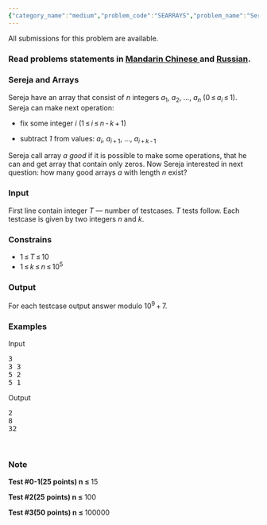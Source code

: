 ```yaml
---
{"category_name":"medium","problem_code":"SEARRAYS","problem_name":"Sereja and Arrays","languages_supported":{"0":"ADA","1":"ASM","2":"BASH","3":"BF","4":"C","5":"C99 strict","6":"CAML","7":"CLOJ","8":"CLPS","9":"CPP 4.3.2","10":"CPP 4.9.2","11":"CPP14","12":"CS2","13":"D","14":"ERL","15":"FORT","16":"FS","17":"GO","18":"HASK","19":"ICK","20":"ICON","21":"JAVA","22":"JS","23":"LISP clisp","24":"LISP sbcl","25":"LUA","26":"NEM","27":"NICE","28":"NODEJS","29":"PAS fpc","30":"PAS gpc","31":"PERL","32":"PERL6","33":"PHP","34":"PIKE","35":"PRLG","36":"PYTH","37":"PYTH 3.4","38":"RUBY","39":"SCALA","40":"SCM guile","41":"SCM qobi","42":"ST","43":"TCL","44":"TEXT","45":"WSPC"},"max_timelimit":1,"source_sizelimit":50000,"problem_author":"sereja","problem_tester":null,"date_added":"12-02-2014","tags":{"0":"dynamic","1":"easy","2":"implementation","3":"ltime09","4":"sereja"},"editorial_url":"http://discuss.codechef.com/problems/SEARRAYS","time":{"view_start_date":1393146000,"submit_start_date":1393146000,"visible_start_date":1393146000,"end_date":1735669800},"layout":"problem"}
---
```

<span class="solution-visible-txt">All submissions for this problem are available.</span><h3> Read problems statements in <a target="_blank" href="http://www.codechef.com/download/translated/LTIME09/mandarin/SEARRAYS.pdf">Mandarin Chinese </a> and <a target="_blank" href="http://www.codechef.com/download/translated/LTIME09/russian/SEARRAYS.pdf">Russian</a>.</h3>
<h3>Sereja and Arrays</h3>
<div class="legend"><p>Sereja have an array that consist of <span class="tex-span"><i>n</i></span> integers <span class="tex-span"><i>a</i><sub class="lower-index">1</sub></span>, <span class="tex-span"><i>a</i><sub class="lower-index">2</sub></span>, <span class="tex-span">...</span>, <span class="tex-span"><i>a</i><sub class="lower-index"><i>n</i></sub></span> <span class="tex-span">(0 ≤ <i>a</i><sub class="lower-index"><i>i</i></sub> ≤ 1)</span>. Sereja can make next operation: <ul type="disc"> <li> fix some integer <span class="tex-span"><i>i</i></span> <span class="tex-span">(1 ≤ <i>i</i> ≤ <i>n</i> - <i>k</i> + 1)</span> </li><li> <span class="tex-span">


subtract <i>1</i></span> from values: <span class="tex-span"><i>a</i><sub class="lower-index"><i>i</i></sub></span>, <span class="tex-span"><i>a</i><sub class="lower-index"><i>i</i> + 1</sub></span>, <span class="tex-span">...</span>, <span class="tex-span"><i>a</i><sub class="lower-index"><i>i</i> + <i>k</i> - 1</sub></span></li></ul></p><p>Sereja call array <span class="tex-span"><i>a</i></span> <span class="tex-span"><i>good</i></span> if it is possible to make some operations, that he can and get array that contain only zeros. Now Sereja interested in next question: how many good arrays <span class="tex-span"><i>a</i></span> with length <span class="tex-span"><i>n</i></span> exist?</div></p><p><div class="input-specification">
<div class="section-title"><h3>Input</h3></div></p><p>First line contain integer <span class="tex-span"><i>T</i></span> — number of testcases. <span class="tex-span"><i>T</i></span> tests follow. Each testcase is given by two integers <span class="tex-span"><i>n</i></span> and <span class="tex-span"><i>k</i></span>.</p>

<p><h3>Constrains</h3> <ul> <li> <span class="tex-span">1 ≤ <i>T</i> ≤ 10</span> </li> <li> <span class="tex-span">1 ≤ <i>k</i> ≤ <i>n</i> ≤ 10<sup class="upper-index">5</sup></span> </li> </ul></div></p><p><div class="output-specification">
<div class="section-title"><h3>Output</h3></div></p><p>For each testcase output answer modulo <span class="tex-span">10<sup class="upper-index">9</sup> + 7</span>.</div></p><p><div class="sample-tests"><div class="section-title"><h3>Examples </h3></div></p><p><div class="sample-test"><div class="input">
<div class="title">Input</div><pre class="content">3<br>3 3<br>5 2<br>5 1<br></pre></div>
<div class="output"><div class="title">Output</div><pre class="content">2<br>8<br>32<br></pre></div></div></div>
<p> </p>
<h3>Note</h3>
<p><b>Test #0-1(25 points) n  ≤ </b>15</p>
<p><b>Test #2(25 points) n  ≤ </b>100</p>
<p><b>Test #3(50 points) n  ≤ </b>100000</p>
